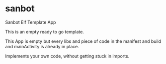 # sanbot
Sanbot Elf Template App

This is an empty ready to go template.

This App is empty but every libs and piece of code in the manifest and build and mainActivity is already in place.

Implements your own code, without getting stuck in imports.
